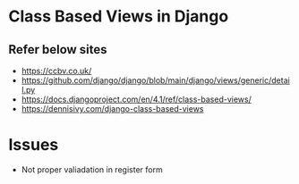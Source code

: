 # Class Based Views in Django

## Refer below sites

- https://ccbv.co.uk/
- https://github.com/django/django/blob/main/django/views/generic/detail.py
- https://docs.djangoproject.com/en/4.1/ref/class-based-views/
- https://dennisivy.com/django-class-based-views

# Issues

- Not proper valiadation in register form

